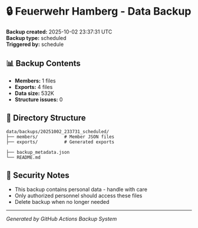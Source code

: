 # 🔒 Feuerwehr Hamberg - Data Backup

**Backup created:** 2025-10-02 23:37:31 UTC  
**Backup type:** scheduled  
**Triggered by:** schedule  

## 📊 Backup Contents
- **Members:** 1 files
- **Exports:** 4 files  
- **Data size:** 532K
- **Structure issues:** 0

## 📁 Directory Structure
```
data/backups/20251002_233731_scheduled/
├── members/          # Member JSON files
├── exports/          # Generated exports

├── backup_metadata.json
└── README.md
```

## 🔐 Security Notes
- This backup contains personal data - handle with care
- Only authorized personnel should access these files
- Delete backup when no longer needed

---
*Generated by GitHub Actions Backup System*
